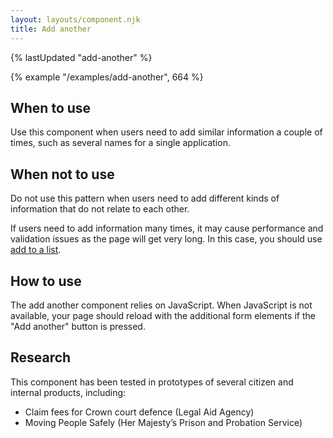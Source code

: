 ```yaml
---
layout: layouts/component.njk
title: Add another
---
```


{% lastUpdated "add-another" %}

{% example "/examples/add-another", 664 %}
## When to use

Use this component when users need to add similar information a couple of times, such as several names for a single application.


## When not to use

Do not use this pattern when users need to add different kinds of information that do not relate to each other.

If users need to add information many times, it may cause performance and validation issues as the page will get very long. In this case, you should use [add to a list](../../patterns/add-to-a-list).

## How to use

The add another component relies on JavaScript. When JavaScript is not available, your page should reload with the additional form elements if the "Add another" button is pressed.

## Research

This component has been tested in prototypes of several citizen and internal products, including:

- Claim fees for Crown court defence (Legal Aid Agency)
- Moving People Safely (Her Majesty’s Prison and Probation Service)
